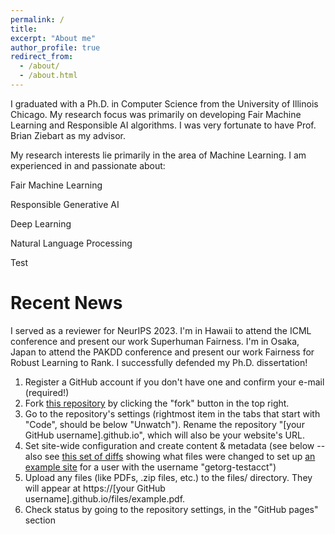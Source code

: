 ```yaml
---
permalink: /
title:
excerpt: "About me"
author_profile: true
redirect_from: 
  - /about/
  - /about.html
---
```



I graduated with a Ph.D. in Computer Science from the University of Illinois Chicago. My research focus was primarily on developing Fair Machine Learning and Responsible AI algorithms. I was very fortunate to have Prof. Brian Ziebart as my advisor.

My research interests lie primarily in the area of Machine Learning. I am experienced in and passionate about:

Fair Machine Learning

Responsible Generative AI

Deep Learning 

Natural Language Processing 

Test


Recent News
======

I served as a reviewer for NeurIPS 2023.
I'm in Hawaii to attend the ICML conference and present our work Superhuman Fairness.
I'm in Osaka, Japan to attend the PAKDD conference and present our work Fairness for Robust Learning to Rank.
I successfully defended my Ph.D. dissertation!


1. Register a GitHub account if you don't have one and confirm your e-mail (required!)
1. Fork [this repository](https://github.com/academicpages/academicpages.github.io) by clicking the "fork" button in the top right. 
1. Go to the repository's settings (rightmost item in the tabs that start with "Code", should be below "Unwatch"). Rename the repository "[your GitHub username].github.io", which will also be your website's URL.
1. Set site-wide configuration and create content & metadata (see below -- also see [this set of diffs](http://archive.is/3TPas) showing what files were changed to set up [an example site](https://getorg-testacct.github.io) for a user with the username "getorg-testacct")
1. Upload any files (like PDFs, .zip files, etc.) to the files/ directory. They will appear at https://[your GitHub username].github.io/files/example.pdf.  
1. Check status by going to the repository settings, in the "GitHub pages" section

